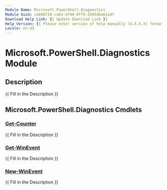 ```yaml
---
Module Name: Microsoft.PowerShell.Diagnostics
Module Guid: ca046f10-ca64-4740-8ff9-2565dba61a4f
Download Help Link: {{ Update Download Link }}
Help Version: {{ Please enter version of help manually (X.X.X.X) format }}
Locale: en-US
---
```


# Microsoft.PowerShell.Diagnostics Module
## Description
{{ Fill in the Description }}

## Microsoft.PowerShell.Diagnostics Cmdlets
### [Get-Counter](Get-Counter.md)
{{ Fill in the Description }}

### [Get-WinEvent](Get-WinEvent.md)
{{ Fill in the Description }}

### [New-WinEvent](New-WinEvent.md)
{{ Fill in the Description }}

